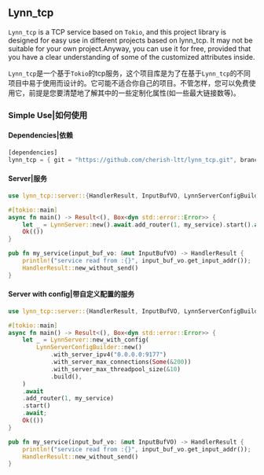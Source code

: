 ## Lynn_tcp

`Lynn_tcp` is a TCP service based on `Tokio`, and this project library is designed for easy use in different projects based on lynn_tcp. It may not be suitable for your own project.Anyway, you can use it for free, provided that you have a clear understanding of some of the customized attributes inside.

`Lynn_tcp`是一个基于`Tokio`的tcp服务，这个项目库是为了在基于`Lynn_tcp`的不同项目中易于使用而设计的。它可能不适合你自己的项目。不管怎样，您可以免费使用它，前提是您要清楚地了解其中的一些定制化属性(如一些最大链接数等)。

### Simple Use|如何使用

#### Dependencies|依赖

```rust
[dependencies]
lynn_tcp = { git = "https://github.com/cherish-ltt/lynn_tcp.git", branch = "main" }
```

#### Server|服务

```rust
use lynn_tcp::server::{HandlerResult, InputBufVO, LynnServerConfigBuilder, LynnServer};

#[tokio::main]
async fn main() -> Result<(), Box<dyn std::error::Error>> {
    let _ = LynnServer::new().await.add_router(1, my_service).start().await;
    Ok(())
}

pub fn my_service(input_buf_vo: &mut InputBufVO) -> HandlerResult {
    println!("service read from :{}", input_buf_vo.get_input_addr());
    HandlerResult::new_without_send()
}
```

#### Server with config|带自定义配置的服务

```rust
use lynn_tcp::server::{HandlerResult, InputBufVO, LynnServerConfigBuilder, LynnServer};

#[tokio::main]
async fn main() -> Result<(), Box<dyn std::error::Error>> {
    let _ = LynnServer::new_with_config(
        LynnServerConfigBuilder::new()
            .with_server_ipv4("0.0.0.0:9177")
            .with_server_max_connections(Some(&200))
            .with_server_max_threadpool_size(&10)
            .build(),
    )
    .await
    .add_router(1, my_service)
    .start()
    .await;
    Ok(())
}

pub fn my_service(input_buf_vo: &mut InputBufVO) -> HandlerResult {
    println!("service read from :{}", input_buf_vo.get_input_addr());
    HandlerResult::new_without_send()
}
```

